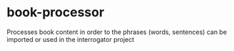 # book-processor

Processes book content in order to the phrases (words, sentences) can be imported or used in the interrogator project
